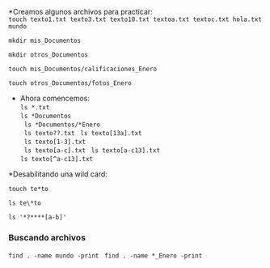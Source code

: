
*Creamos algunos archivos para practicar:   
```touch texto1.txt texto3.txt texto10.txt textoa.txt textoc.txt hola.txt mundo```  

``` mkdir mis_Documentos ```  

``` mkdir otros_Documentos ```  

``` touch mis_Documentos/calificaciones_Enero ```  

``` touch otros_Documentos/fotos_Enero ```  

* Ahora comencemos:  
``` ls *.txt ```  
``` ls *Documentos ```  
``` ls *Documentos/*Enero```  
``` ls texto??.txt```
``` ls texto[13a].txt```  
``` ls texto[1-3].txt```  
``` ls texto[a-c].txt```
``` ls texto[a-c13].txt```  
``` ls texto[^a-c13].txt ```

*Desabilitando una wild card:  

``` touch te*to ```

``` ls te\*to ```

``` ls '*?****[a-b]' ``` 

### Buscando archivos

``` find . -name mundo -print  ```
``` find . -name *_Enero -print  ```

